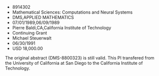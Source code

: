 
* 8914302
* Mathematical Sciences: Computations and Neural Systems
* DMS,APPLIED MATHEMATICS
* 07/01/1989,06/09/1989
* Pierre Baldi,CA,California Institute of Technology
* Continuing Grant
* Michael Steuerwalt
* 06/30/1991
* USD 18,000.00

The original abstract (DMS-8800323) is still valid. This PI transfered from the
University of California at San Diego to the California Institute of Technology.
